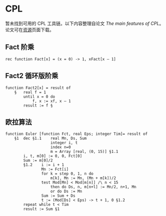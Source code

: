 # CPL

暂未找到可用的 CPL 工具链。以下内容整理自论文 *The main features of CPL*。论文可在[资源](/resources)页面下载。

## Fact 阶乘

```cpl
rec function Fact[x] = (x = 0) -> 1, xFact[x — 1]
```

## Fact2 循环版阶乘

```cpl
function Fact2[x] = result of
    §   real f = 1
        until x = 0 do
            f, x := xf, x — 1
        result := f §
```

## 欧拉算法

```cpl
function Euler [function Fct, real Eps; integer Tim]= result of
    §1  dec §1.1    real Mn, Ds, Sum
                    integer i, t
                    index n=0
                    m = Array [real, (0, 15)] §1.1
        i, t, m[0] := 0, 0, Fct[0]
        Sum := m[0]/2
        §1.2    i := i + 1
                Mn := Fct[i]
                for k = step 0, 1, n do
                    m[k], Mn := Mn, (Mn + m[k])/2
                test Mod[Mn] < Mod[m[n]] /\ n < 15
                    then do Ds, n, m[n+l] := Mn/2, n+1, Mn
                    or do Ds := Mn
                Sum := Sum + Ds
                t := (Mod[Ds] < Eps) -> t + 1, 0 §1.2
        repeat while t < Tim
        result := Sum §1
```